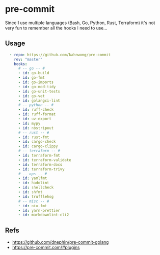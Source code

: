 # pre-commit

Since I use multiple languages (Bash, Go, Python, Rust, Terraform) it's not very fun to remember all the hooks I need to use...

## Usage

```yaml
  - repo: https://github.com/kahnwong/pre-commit
    rev: "master"
    hooks:
      # -- go -- #
      - id: go-build
      - id: go-fmt
      - id: go-imports
      - id: go-mod-tidy
      - id: go-unit-tests
      - id: go-vet
      - id: golangci-lint
      # -- python -- #
      - id: ruff-check
      - id: ruff-format
      - id: uv-export
      - id: mypy
      - id: nbstripout
      # -- rust -- #
      - id: rust-fmt
      - id: cargo-check
      - id: cargo-clippy
      # -- terraform -- #
      - id: terraform-fmt
      - id: terraform-validate
      - id: terraform-docs
      - id: terraform-trivy
      # -- ops -- #
      - id: yamlfmt
      - id: hadolint
      - id: shellcheck
      - id: shfmt
      - id: trufflehog
      # -- misc -- #
      - id: nix-fmt
      - id: yarn-prettier
      - id: markdownlint-cli2
```

## Refs

- <https://github.com/dnephin/pre-commit-golang>
- <https://pre-commit.com/#plugins>
